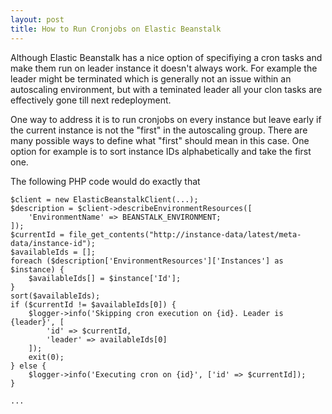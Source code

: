 ```yaml
---
layout: post
title: How to Run Cronjobs on Elastic Beanstalk
---
```


Although Elastic Beanstalk has a nice option of specifiying a cron tasks and make them run on leader instance it doesn't always work. For example the leader might be terminated which is generally not an issue within an autoscaling environment, but with a teminated leader all your clon tasks are effectively gone till next redeployment.

One way to address it is to run cronjobs on every instance but leave early if the current instance is not the "first" in the autoscaling group. There are many possible ways to define what "first" should mean in this case. One option for example is to sort instance IDs alphabetically and take the first one.

The following PHP code would do exactly that

```
$client = new ElasticBeanstalkClient(...);
$description = $client->describeEnvironmentResources([
    'EnvironmentName' => BEANSTALK_ENVIRONMENT;
]);
$currentId = file_get_contents("http://instance-data/latest/meta-data/instance-id");
$availableIds = [];
foreach ($description['EnvironmentResources']['Instances'] as $instance) {
    $availableIds[] = $instance['Id'];
}
sort($availableIds);
if ($currentId != $availableIds[0]) {
    $logger->info('Skipping cron execution on {id}. Leader is {leader}', [
        'id' => $currentId,
        'leader' => availableIds[0]
    ]);
    exit(0);
} else {
    $logger->info('Executing cron on {id}', ['id' => $currentId]);
}

...

```
